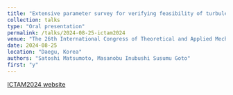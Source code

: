 ```yaml
---
title: "Extensive parameter survey for verifying feasibility of turbulence model by machine learning"
collection: talks
type: "Oral presentation"
permalink: /talks/2024-08-25-ictam2024
venue: "The 26th International Congress of Theoretical and Applied Mechanics (ICTAM2024)"
date: 2024-08-25
location: "Daegu, Korea"
authors: "Satoshi Matsumoto, Masanobu Inubushi Susumu Goto"
first: "y"
---
```

<a href="https://www.ictam2024.org/" target="_blank" rel="noopener noreferrer">ICTAM2024 website</a>